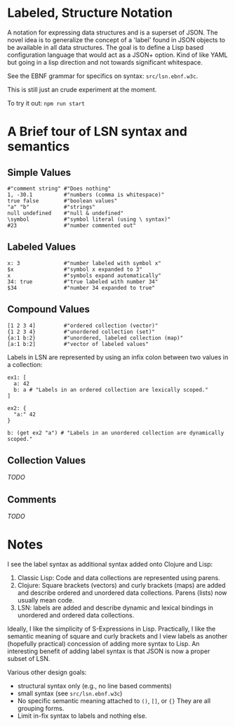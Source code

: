 # Labeled, Structure Notation

A notation for expressing data structures and is a superset of JSON. The novel
idea is to generalize the concept of a 'label' found in JSON objects to be
available in all data structures. The goal is to define a Lisp based
configuration language that would act as a JSON+ option. Kind of like YAML but
going in a lisp direction and not towards significant whitespace.

See the EBNF grammar for specifics on syntax: `src/lsn.ebnf.w3c`.

This is still just an crude experiment at the moment.

To try it out: `npm run start`

# A Brief tour of LSN syntax and semantics

## Simple Values

    #"comment string" #"Does nothing"
    1, -30.1          #"numbers (comma is whitespace)"
    true false        #"boolean values"
    "a" "b"           #"strings"
    null undefined    #"null & undefined"
    \symbol           #"symbol literal (using \ syntax)"
    #23               #"number commented out"

## Labeled Values

    x: 3              #"number labeled with symbol x"
    $x                #"symbol x expanded to 3"
    x                 #"symbols expand automatically"
    34: true          #"true labeled with number 34"
    $34               #"number 34 expanded to true"

## Compound Values

    [1 2 3 4]         #"ordered collection (vector)"
    {1 2 3 4}         #"unordered collection (set)"
    {a:1 b:2}         #"unordered, labeled collection (map)"
    [a:1 b:2]         #"vector of labeled values"


Labels in LSN are represented by using an infix colon between two values in a
collection:
```
ex1: [
  a: 42
  b: a # "Labels in an ordered collection are lexically scoped."
]

ex2: {
  "a:" 42
}

b: (get ex2 "a") # "Labels in an unordered collection are dynamically scoped."
```

## Collection Values
_TODO_

##  Comments
_TODO_

# Notes

I see the label syntax as additional syntax added onto Clojure and Lisp:
1. Classic Lisp: Code and data collections are represented using parens.
2. Clojure: Square brackets (vectors) and curly brackets (maps) are added and
   describe ordered and unordered data collections. Parens (lists) now usually
   mean code.
3. LSN: labels are added and describe dynamic and lexical bindings in unordered
   and ordered data collections.

Ideally, I like the simplicity of S-Expressions in Lisp. Practically, I like
the semantic meaning of square and curly brackets and I view labels as another
(hopefully practical) concession of adding more syntax to Lisp. An interesting
benefit of adding label syntax is that JSON is now a proper subset of LSN.

Various other design goals:
- structural syntax only (e.g., no line based comments)
- small syntax (see `src/lsn.ebnf.w3c`) 
- No specific semantic meaning attached to `()`, `[]`, or `{}` They are all
  grouping forms.
- Limit in-fix syntax to labels and nothing else.
